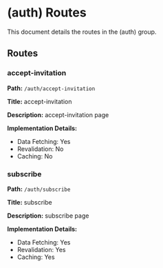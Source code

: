 # (auth) Routes

This document details the routes in the (auth) group.

## Routes

### accept-invitation

**Path:** `/auth/accept-invitation`

**Title:** accept-invitation

**Description:** accept-invitation page

**Implementation Details:**

- Data Fetching: Yes
- Revalidation: No
- Caching: No

### subscribe

**Path:** `/auth/subscribe`

**Title:** subscribe

**Description:** subscribe page

**Implementation Details:**

- Data Fetching: Yes
- Revalidation: Yes
- Caching: Yes
